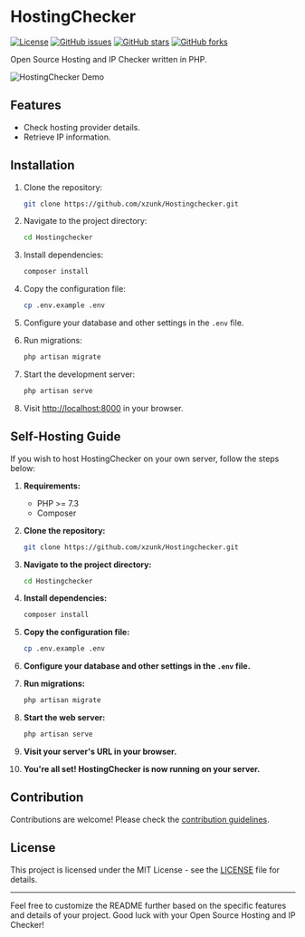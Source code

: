 
# HostingChecker

[![License](https://img.shields.io/badge/license-MIT-blue.svg)](https://github.com/xzunk/Hostingchecker/blob/main/LICENSE)
[![GitHub issues](https://img.shields.io/github/issues/xzunk/Hostingchecker)](https://github.com/xzunk/Hostingchecker/issues)
[![GitHub stars](https://img.shields.io/github/stars/xzunk/Hostingchecker)](https://github.com/xzunk/Hostingchecker/stargazers)
[![GitHub forks](https://img.shields.io/github/forks/xzunk/Hostingchecker)](https://github.com/xzunk/Hostingchecker/network)

Open Source Hosting and IP Checker written in PHP.

![HostingChecker Demo](demo.gif)

## Features

- Check hosting provider details.
- Retrieve IP information.


## Installation

1. Clone the repository:

    ```bash
    git clone https://github.com/xzunk/Hostingchecker.git
    ```

2. Navigate to the project directory:

    ```bash
    cd Hostingchecker
    ```

3. Install dependencies:

    ```bash
    composer install
    ```

4. Copy the configuration file:

    ```bash
    cp .env.example .env
    ```

5. Configure your database and other settings in the `.env` file.

6. Run migrations:

    ```bash
    php artisan migrate
    ```

7. Start the development server:

    ```bash
    php artisan serve
    ```

8. Visit [http://localhost:8000](http://localhost:8000) in your browser.

## Self-Hosting Guide

If you wish to host HostingChecker on your own server, follow the steps below:

1. **Requirements:**
    - PHP >= 7.3
    - Composer


2. **Clone the repository:**

    ```bash
    git clone https://github.com/xzunk/Hostingchecker.git
    ```

3. **Navigate to the project directory:**

    ```bash
    cd Hostingchecker
    ```

4. **Install dependencies:**

    ```bash
    composer install
    ```

5. **Copy the configuration file:**

    ```bash
    cp .env.example .env
    ```

6. **Configure your database and other settings in the `.env` file.**

7. **Run migrations:**

    ```bash
    php artisan migrate
    ```

8. **Start the web server:**

    ```bash
    php artisan serve
    ```

9. **Visit your server's URL in your browser.**

10. **You're all set! HostingChecker is now running on your server.**

## Contribution

Contributions are welcome! Please check the [contribution guidelines](CONTRIBUTING.md).

## License

This project is licensed under the MIT License - see the [LICENSE](LICENSE) file for details.

---

Feel free to customize the README further based on the specific features and details of your project. Good luck with your Open Source Hosting and IP Checker!
